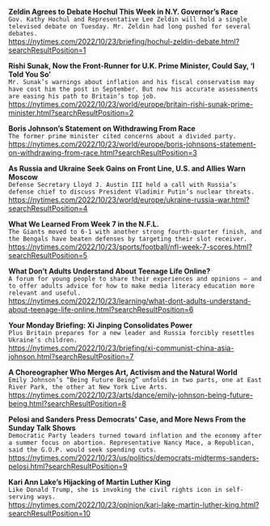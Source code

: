 **Zeldin Agrees to Debate Hochul This Week in N.Y. Governor’s Race**\
`Gov. Kathy Hochul and Representative Lee Zeldin will hold a single televised debate on Tuesday. Mr. Zeldin had long pushed for several debates.`\
https://nytimes.com/2022/10/23/briefing/hochul-zeldin-debate.html?searchResultPosition=1

**Rishi Sunak, Now the Front-Runner for U.K. Prime Minister, Could Say, ‘I Told You So’**\
`Mr. Sunak’s warnings about inflation and his fiscal conservatism may have cost him the post in September. But now his accurate assessments are easing his path to Britain’s top job.`\
https://nytimes.com/2022/10/23/world/europe/britain-rishi-sunak-prime-minister.html?searchResultPosition=2

**Boris Johnson’s Statement on Withdrawing From Race**\
`The former prime minister cited concerns about a divided party.`\
https://nytimes.com/2022/10/23/world/europe/boris-johnsons-statement-on-withdrawing-from-race.html?searchResultPosition=3

**As Russia and Ukraine Seek Gains on Front Line, U.S. and Allies Warn Moscow**\
`Defense Secretary Lloyd J. Austin III held a call with Russia’s defense chief to discuss President Vladimir Putin’s nuclear threats.`\
https://nytimes.com/2022/10/23/world/europe/ukraine-russia-war.html?searchResultPosition=4

**What We Learned From Week 7 in the N.F.L.**\
`The Giants moved to 6-1 with another strong fourth-quarter finish, and the Bengals have beaten defenses by targeting their slot receiver.`\
https://nytimes.com/2022/10/23/sports/football/nfl-week-7-scores.html?searchResultPosition=5

**What Don’t Adults Understand About Teenage Life Online?**\
`A forum for young people to share their experiences and opinions — and to offer adults advice for how to make media literacy education more relevant and useful.`\
https://nytimes.com/2022/10/23/learning/what-dont-adults-understand-about-teenage-life-online.html?searchResultPosition=6

**Your Monday Briefing: Xi Jinping Consolidates Power**\
`Plus Britain prepares for a new leader and Russia forcibly resettles Ukraine’s children.`\
https://nytimes.com/2022/10/23/briefing/xi-communist-china-asia-johnson.html?searchResultPosition=7

**A Choreographer Who Merges Art, Activism and the Natural World**\
`Emily Johnson’s “Being Future Being” unfolds in two parts, one at East River Park, the other at New York Live Arts.`\
https://nytimes.com/2022/10/23/arts/dance/emily-johnson-being-future-being.html?searchResultPosition=8

**Pelosi and Sanders Press Democrats’ Case, and More News From the Sunday Talk Shows**\
`Democratic Party leaders turned toward inflation and the economy after a summer focus on abortion. Representative Nancy Mace, a Republican, said the G.O.P. would seek spending cuts.`\
https://nytimes.com/2022/10/23/us/politics/democrats-midterms-sanders-pelosi.html?searchResultPosition=9

**Kari Ann Lake’s Hijacking of Martin Luther King**\
`Like Donald Trump, she is invoking the civil rights icon in self-serving ways.`\
https://nytimes.com/2022/10/23/opinion/kari-lake-martin-luther-king.html?searchResultPosition=10

